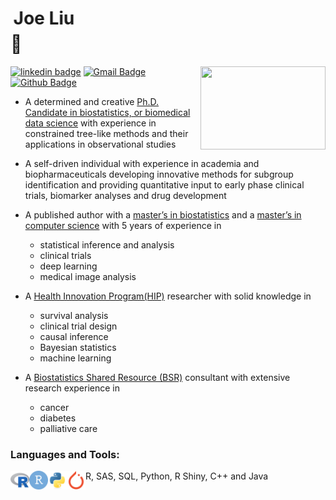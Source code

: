 <h1><marquee behavior="scroll" direction="right">Hey there, I'm Joe Liu</marquee>👋</h1><img align="right" width="200" height="133" src="https://biostat.wiscweb.wisc.edu/wp-content/uploads/sites/1008/2020/10/Joe-Liu-600x400.png">

[![linkedin badge](https://github.com/gauravghongde/social-icons/blob/master/SVG/Color/LinkedIN.svg)](https://www.linkedin.com/in/yingzhouliu)
[![Gmail Badge](https://github.com/gauravghongde/social-icons/blob/master/SVG/Color/Gmail.svg)](mailto:yingzhou6666@gmail.com)
[![Github Badge](https://github.com/gauravghongde/social-icons/blob/master/SVG/Color/Github.svg)](https://github.com/yzliu1995)

- A determined and creative <a  href="https://biostat.wiscweb.wisc.edu">Ph.D. Candidate in biostatistics, or biomedical data science</a> with experience in constrained tree-like methods and their applications in observational studies

- A self-driven individual with experience in academia and biopharmaceuticals developing innovative methods for subgroup identification and providing quantitative input to early phase clinical trials, biomarker analyses and drug development

- A published author with a <a  href="https://biostat.duke.edu/education-and-training/master-biostatistics">master’s in biostatistics</a> and a <a  href="https://www.cs.wisc.edu/our-graduate-degrees-programs/">master’s in computer science</a> with 5 years of experience in       
  - statistical inference and analysis
  - clinical trials
  - deep learning
  - medical image analysis
  
- A <a  href="https://hip.wisc.edu">Health Innovation Program(HIP)</a> researcher with solid knowledge in 
  - survival analysis
  - clinical trial design
  - causal inference
  - Bayesian statistics
  - machine learning
  
- A <a  href="https://cancer.wisc.edu/research/resources/bsr/">Biostatistics Shared Resource (BSR)</a> consultant with extensive research experience in 
  - cancer
  - diabetes
  - palliative care

<h3 align="left">Languages and Tools:</h3>
R, SAS, SQL, Python, R Shiny, C++ and Java
<img align="left" src="https://github.com/devicons/devicon/blob/master/icons/r/r-original.svg", width = "30px"><img align="left" src="https://github.com/devicons/devicon/blob/master/icons/rstudio/rstudio-original.svg", width = "30px"><img align="left" src="https://github.com/devicons/devicon/blob/master/icons/python/python-original.svg", width = "30px"><img align="left" src="https://github.com/devicons/devicon/blob/master/icons/pytorch/pytorch-original.svg", width = "30px">
